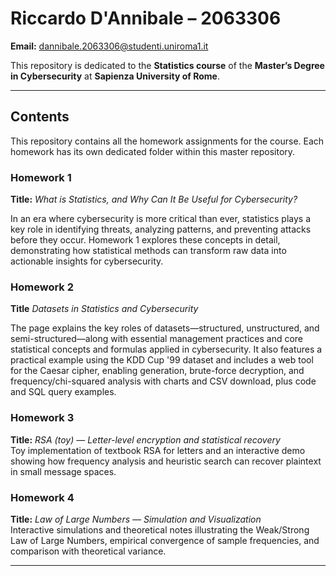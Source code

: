 # Riccardo D'Annibale – 2063306

**Email:** [dannibale.2063306@studenti.uniroma1.it](mailto:dannibale.2063306@studenti.uniroma1.it)

This repository is dedicated to the **Statistics course** of the **Master’s Degree in Cybersecurity** at **Sapienza University of Rome**.

---

## Contents

This repository contains all the homework assignments for the course. Each homework has its own dedicated folder within this master repository.

### Homework 1

**Title:** *What is Statistics, and Why Can It Be Useful for Cybersecurity?*

In an era where cybersecurity is more critical than ever, statistics plays a key role in identifying threats, analyzing patterns, and preventing attacks before they occur. Homework 1 explores these concepts in detail, demonstrating how statistical methods can transform raw data into actionable insights for cybersecurity.

### Homework 2
**Title** *Datasets in Statistics and Cybersecurity*

The page explains the key roles of datasets—structured, unstructured, and semi-structured—along with essential management practices and core statistical concepts and formulas applied in cybersecurity.
It also features a practical example using the KDD Cup '99 dataset and includes a web tool for the Caesar cipher, enabling generation, brute-force decryption, and frequency/chi-squared analysis with charts and CSV download, plus code and SQL query examples.

### Homework 3 
**Title:** *RSA (toy) — Letter-level encryption and statistical recovery*  
Toy implementation of textbook RSA for letters and an interactive demo showing how frequency analysis and heuristic search can recover plaintext in small message spaces.

### Homework 4
**Title:** *Law of Large Numbers — Simulation and Visualization*  
Interactive simulations and theoretical notes illustrating the Weak/Strong Law of Large Numbers, empirical convergence of sample frequencies, and comparison with theoretical variance.

---


